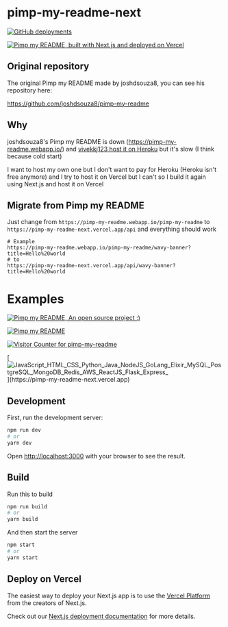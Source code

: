 # pimp-my-readme-next

[![GitHub deployments](https://img.shields.io/github/deployments/Podter/pimp-my-readme-next/Production?label=vercel&logo=vercel&logoColor=white&style=for-the-badge)](https://pimp-my-readme-next.vercel.app/)

[![Pimp my README, built with Next.js and deployed on Vercel](https://pimp-my-readme-next.vercel.app/api/wavy-banner?subtitle=built%20with%20Next.js%20and%20deployed%20on%20Vercel&title=Pimp%20my%20README)](https://pimp-my-readme-next.vercel.app/)

## Original repository

The original Pimp my README made by joshdsouza8, you can see his repository here:

https://github.com/joshdsouza8/pimp-my-readme

## Why

joshdsouza8's Pimp my README is down (https://pimp-my-readme.webapp.io/) and [vivekkj123 host it on Heroku](https://github.com/joshdsouza8/pimp-my-readme/issues/11#issuecomment-1206689828) but it's slow (I think because cold start)

I want to host my own one but I don't want to pay for Heroku (Heroku isn't free anymore) and I try to host it on Vercel but I can't so I build it again using Next.js and host it on Vercel

## Migrate from Pimp my README

Just change from `https://pimp-my-readme.webapp.io/pimp-my-readme` to `https://pimp-my-readme-next.vercel.app/api` and everything should work

```
# Example
https://pimp-my-readme.webapp.io/pimp-my-readme/wavy-banner?title=Hello%20world
# to
https://pimp-my-readme-next.vercel.app/api/wavy-banner?title=Hello%20world
```

# Examples

[![Pimp my README, An open source project :)](https://pimp-my-readme-next.vercel.app/api/wavy-banner?title=Hello%20world)](https://pimp-my-readme-next.vercel.app)

[![Pimp my README](https://pimp-my-readme-next.vercel.app/api/sliding-text?emojis=1f91f-1f3fe_1f60e_1f608_1f995&text=Pimp%20your%20README)](https://pimp-my-readme-next.vercel.app)

[![Visitor Counter for pimp-my-readme](https://pimp-my-readme-next.vercel.app/api/visitor-counter?page=pimp-my-readme-next)](https://pimp-my-readme-next.vercel.app)

[![JavaScript_HTML_CSS_Python_Java_NodeJS_GoLang_Elixir_MySQL_PostgreSQL_MongoDB_Redis_AWS_ReactJS_Flask_Express_](https://pimp-my-readme-next.vercel.app/api/technology?technology=JavaScript_HTML_CSS_Python_Java_NodeJS_GoLang_Elixir_MySQL_PostgreSQL_MongoDB_Redis_AWS_ReactJS_Flask_Express_)](https://pimp-my-readme-next.vercel.app)

## Development

First, run the development server:

```bash
npm run dev
# or
yarn dev
```

Open [http://localhost:3000](http://localhost:3000) with your browser to see the result.

## Build

Run this to build

```bash
npm run build
# or
yarn build
```

And then start the server

```bash
npm start
# or
yarn start
```

## Deploy on Vercel

The easiest way to deploy your Next.js app is to use the [Vercel Platform](https://vercel.com/new?utm_medium=default-template&filter=next.js&utm_source=create-next-app&utm_campaign=create-next-app-readme) from the creators of Next.js.

Check out our [Next.js deployment documentation](https://nextjs.org/docs/deployment) for more details.

